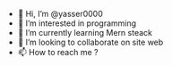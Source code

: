 - 👋 Hi, I’m @yasser0000
- 👀 I’m interested in programming 
- 🌱 I’m currently learning Mern steack
- 💞️ I’m looking to collaborate on site web
- 📫 How to reach me ?

<!---
yasser0000/yasser0000 is a ✨ special ✨ repository because its `README.md` (this file) appears on your GitHub profile.
You can click the Preview link to take a look at your changes.
--->
